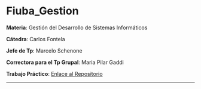 # Fiuba_Gestion
__Materia__: Gestión del Desarrollo de Sistemas Informáticos 

__Cátedra__: Carlos Fontela

__Jefe de Tp__: Marcelo Schenone

__Correctora para el Tp Grupal__: Maria Pilar Gaddi 

__Trabajo Práctico__: [Enlace al Repositorio](https://github.com/franciscoL0pez/Tp_Gestion_Good_Reads)

---
